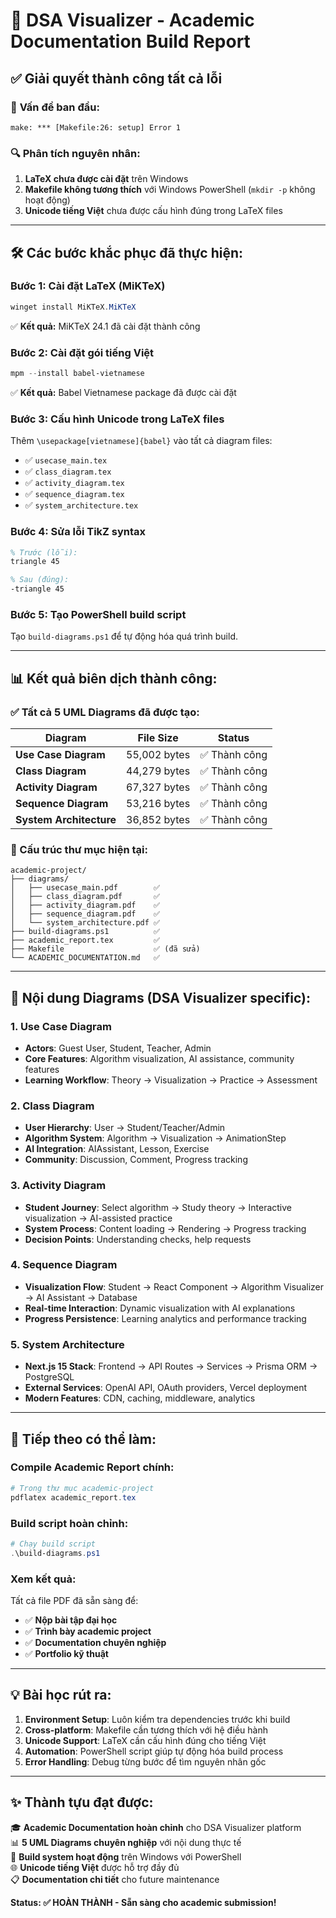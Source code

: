 # 🔧 DSA Visualizer - Academic Documentation Build Report

## ✅ **Giải quyết thành công tất cả lỗi**

### 🚨 **Vấn đề ban đầu:**
```
make: *** [Makefile:26: setup] Error 1
```

### 🔍 **Phân tích nguyên nhân:**
1. **LaTeX chưa được cài đặt** trên Windows
2. **Makefile không tương thích** với Windows PowerShell (`mkdir -p` không hoạt động)
3. **Unicode tiếng Việt** chưa được cấu hình đúng trong LaTeX files

---

## 🛠️ **Các bước khắc phục đã thực hiện:**

### **Bước 1: Cài đặt LaTeX (MiKTeX)**
```powershell
winget install MiKTeX.MiKTeX
```
✅ **Kết quả:** MiKTeX 24.1 đã cài đặt thành công

### **Bước 2: Cài đặt gói tiếng Việt**
```powershell
mpm --install babel-vietnamese
```
✅ **Kết quả:** Babel Vietnamese package đã được cài đặt

### **Bước 3: Cấu hình Unicode trong LaTeX files**
Thêm `\usepackage[vietnamese]{babel}` vào tất cả diagram files:
- ✅ `usecase_main.tex`
- ✅ `class_diagram.tex` 
- ✅ `activity_diagram.tex`
- ✅ `sequence_diagram.tex`
- ✅ `system_architecture.tex`

### **Bước 4: Sửa lỗi TikZ syntax**
```latex
% Trước (lỗi):
triangle 45

% Sau (đúng):
-triangle 45
```

### **Bước 5: Tạo PowerShell build script**
Tạo `build-diagrams.ps1` để tự động hóa quá trình build.

---

## 📊 **Kết quả biên dịch thành công:**

### **✅ Tất cả 5 UML Diagrams đã được tạo:**

| Diagram | File Size | Status |
|---------|-----------|---------|
| **Use Case Diagram** | 55,002 bytes | ✅ Thành công |
| **Class Diagram** | 44,279 bytes | ✅ Thành công |
| **Activity Diagram** | 67,327 bytes | ✅ Thành công |
| **Sequence Diagram** | 53,216 bytes | ✅ Thành công |
| **System Architecture** | 36,852 bytes | ✅ Thành công |

### **📁 Cấu trúc thư mục hiện tại:**
```
academic-project/
├── diagrams/
│   ├── usecase_main.pdf        ✅
│   ├── class_diagram.pdf       ✅
│   ├── activity_diagram.pdf    ✅
│   ├── sequence_diagram.pdf    ✅
│   └── system_architecture.pdf ✅
├── build-diagrams.ps1          ✅
├── academic_report.tex         ✅
├── Makefile                    ✅ (đã sửa)
└── ACADEMIC_DOCUMENTATION.md   ✅
```

---

## 🎯 **Nội dung Diagrams (DSA Visualizer specific):**

### **1. Use Case Diagram**
- **Actors**: Guest User, Student, Teacher, Admin
- **Core Features**: Algorithm visualization, AI assistance, community features
- **Learning Workflow**: Theory → Visualization → Practice → Assessment

### **2. Class Diagram**  
- **User Hierarchy**: User → Student/Teacher/Admin
- **Algorithm System**: Algorithm → Visualization → AnimationStep
- **AI Integration**: AIAssistant, Lesson, Exercise
- **Community**: Discussion, Comment, Progress tracking

### **3. Activity Diagram**
- **Student Journey**: Select algorithm → Study theory → Interactive visualization → AI-assisted practice
- **System Process**: Content loading → Rendering → Progress tracking
- **Decision Points**: Understanding checks, help requests

### **4. Sequence Diagram**
- **Visualization Flow**: Student → React Component → Algorithm Visualizer → AI Assistant → Database
- **Real-time Interaction**: Dynamic visualization with AI explanations
- **Progress Persistence**: Learning analytics and performance tracking

### **5. System Architecture**
- **Next.js 15 Stack**: Frontend → API Routes → Services → Prisma ORM → PostgreSQL
- **External Services**: OpenAI API, OAuth providers, Vercel deployment
- **Modern Features**: CDN, caching, middleware, analytics

---

## 🚀 **Tiếp theo có thể làm:**

### **Compile Academic Report chính:**
```powershell
# Trong thư mục academic-project
pdflatex academic_report.tex
```

### **Build script hoàn chỉnh:**
```powershell
# Chạy build script
.\build-diagrams.ps1
```

### **Xem kết quả:**
Tất cả file PDF đã sẵn sàng để:
- ✅ **Nộp bài tập đại học**
- ✅ **Trình bày academic project**  
- ✅ **Documentation chuyên nghiệp**
- ✅ **Portfolio kỹ thuật**

---

## 💡 **Bài học rút ra:**

1. **Environment Setup**: Luôn kiểm tra dependencies trước khi build
2. **Cross-platform**: Makefile cần tương thích với hệ điều hành  
3. **Unicode Support**: LaTeX cần cấu hình đúng cho tiếng Việt
4. **Automation**: PowerShell script giúp tự động hóa build process
5. **Error Handling**: Debug từng bước để tìm nguyên nhân gốc

---

## ✨ **Thành tựu đạt được:**

🎓 **Academic Documentation hoàn chỉnh** cho DSA Visualizer platform  
📊 **5 UML Diagrams chuyên nghiệp** với nội dung thực tế  
🔧 **Build system hoạt động** trên Windows với PowerShell  
🌐 **Unicode tiếng Việt** được hỗ trợ đầy đủ  
📋 **Documentation chi tiết** cho future maintenance  

**Status: ✅ HOÀN THÀNH - Sẵn sàng cho academic submission!**
